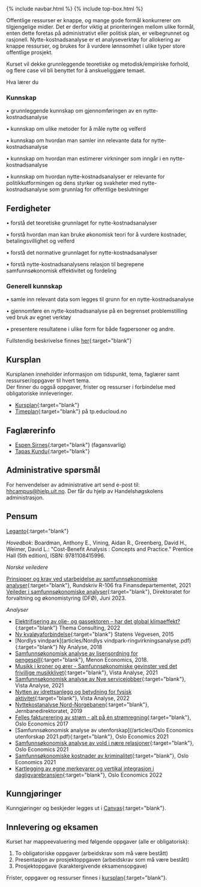 {% include navbar.html %}  {% include top-box.html %} 


Offentlige ressurser er knappe, og mange gode formål konkurrerer om tilgjengelige midler. Det er derfor viktig at prioriteringen mellom ulike formål, enten dette foretas på administrativt eller politisk plan, er velbegrunnet og rasjonell. Nytte-kostnadsanalyse er et analyseverktøy for allokering av knappe ressurser, og brukes for å vurdere lønnsomhet i ulike typer store offentlige prosjekt.

Kurset vil dekke grunnleggende teoretiske og metodisk/empiriske forhold, og flere case vil bli benyttet for å anskueliggjøre temaet.

Hva lærer du


### Kunnskap

•           grunnleggende kunnskap om gjennomføringen av en nytte-kostnadsanalyse

•           kunnskap om ulike metoder for å måle nytte og velferd

•           kunnskap om hvordan man samler inn relevante data for nytte-kostnadsanalyse

•           kunnskap om hvordan man estimerer virkninger som inngår i en nytte-kostnadsanalyse

•           kunnskap om hvordan nytte-kostnadsanalyser er relevante for politikkutformingen og dens styrker og svakheter med nytte-kostnadsanalyse som grunnlag for offentlige beslutninger

 

## Ferdigheter

•           forstå det teoretiske grunnlaget for nytte-kostnadsanalyser

•           forstå hvordan man kan bruke økonomisk teori for å vurdere kostnader, betalingsvillighet og velferd

•           forstå det normative grunnlaget for nytte-kostnadsanalyser 

•           forstå nytte-kostnadsanalysens relasjon til begrepene samfunnsøkonomisk effektivitet og fordeling

 

### Generell kunnskap

•           samle inn relevant data som legges til grunn for en nytte-kostnadsanalyse

•           gjennomføre en nytte-kostnadsanalyse på en begrenset problemstilling ved bruk av egnet verktøy

•           presentere resultatene i ulike form for både fagpersoner og andre.

Fullstendig beskrivelse finnes [her](https://uit.no/utdanning/aktivt/emne/SOK-2301){:target="blank"}

## Kursplan  

Kursplanen inneholder informasjon om tidspunkt, tema, faglærer samt ressurser/oppgaver til hvert tema.  
Der finner du oggså oppgaver, frister og ressurser i forbindelse med obligatoriske innleveringer.  

- [Kursplan](kursplan.html){:target="blank"}
- [Timeplan](https://tp.educloud.no/uit/timeplan/timeplan.php?id%5B%5D=SOK-2301%2C1&type=course&sem=25h&campus=&hide_old=1){:target="blank"} på tp.educloud.no

## Faglærerinfo  

- [Espen Sirnes](https://uit.no/ansatte/person?p_document_id=41418){:target="blank"} (fagansvarlig)
- [Tapas Kundu](https://www.oslomet.no/om/ansatt/tapkun/){:target="blank"}

## Administrative spørsmål

For henvendelser av administrative art send e-post til: <hhcampus@hjelp.uit.no>. Der får du hjelp av Handelshøgskolens administrasjon.


## Pensum  

[Leganto](https://bibsys-c.alma.exlibrisgroup.com/leganto/nui/lists/13377414060002205){:target="blank"}  

*Hovedbok*: Boardman, Anthony E., Vining, Aidan R., Greenberg, David H., Weimer, David L.: "Cost-Benefit Analysis : Concepts and Practice." Prentice Hall (5th edition), ISBN: 9781108415996.        

*Norske veiledere*        

[Prinsipper og krav ved utarbeidelse av samfunnsøkonomiske analyser](/articles/rundskriv_109_2021.pdf){:target="blank"}, Rundskriv R-106 fra Finansdepartementet, 2021      
[Veileder i samfunnsøkonomiske analyser](https://dfo.no/veileder-i-samfunnsokonomiske-analyser/){:target="blank"}, Direktoratet for forvaltning og økonomistyring (DFØ), Juni 2023.          


*Analyser*        
- [Elektrifisering av olje- og gassektoren – har det global klimaeffekt?](articles/thema-rapport-2022-23_elektrifisering.pdf){:target="blank"} Thema Consulting, 2022
- [Ny kvaløyaforbindelse](articles/Kommunedelplan_KU_ny_tverrforbindelse_ny_kval%C3%B8yforbindelse.pdf){:target="blank"} Statens Vegvesen, 2015
- [Nordlys vindpark](articles/Nordlys vindpark-ringvirkningsanalyse.pdf){:target="blank"} Ny Analyse, 2018
- [Samfunnsøkonomisk analyse av lisensordning for pengespill](/articles/2018-68-Samfunnsøkonomisk-analyse-av-lisensordning-for-pengespill-1.pdf){:target="blank"}, Menon Economics, 2018.
- [Musikk i kroner og ører - Samfunnsøkonomiske gevinster ved det frivillige musikklivet](/articles/va-rapport_2021-21_musikk_i_kroner_og_orer.pdf){:target="blank"}, Vista Analyse, 2021
- [Samfunnsøkonomisk analyse av Nye servicejobber](/articles/va-rapport_2021-37_nye_servicejobber.pdf){:target="blank"}, Vista Analyse, 2021
- [Nytten av idrettsanlegg og betydning for fysisk aktivitet](/articles/va-rapport_2022-20_nytten_av_idrettsanalegg.pdf){:target="blank"}, Vista Analyse, 2022
- [Nyttekostanalyse Nord-Norgebanen](/articles/vedlegg-11-nyttekostrapport-nnb.pdf){:target="blank"}, Jernbanedirektoratet, 2019
- [Felles fakturerering av strøm - alt på én strømregning](/articles/Oslo-Economics-fakturering-strøm-2017.pdf){:target="blank"}, Oslo Economics 2017
- [Samfunnsøkonomisk analyse av utenforskap](/articles/Oslo Economics utenforskap 2021.pdf){:target="blank"}, Oslo Economics 2021
- [Samfunnsøkonomisk analyse av vold i nære relasjoner](articles/menon-rapport-samfunnsokonomiske-kostnader-av-vold-i-nare-relasjoner.pdf){:target="blank"}, Oslo Economics 2021
- [Samfunnsøkonomiske kostnader av kriminalitet](articles/r06-2022-samfunnsokonomiske-kostnader-av-kriminalitet.pdf){:target="blank"}, Oslo Economics 2021
- [Kartlegging av egne merkevarer og vertikal integrasjon i dagligvarebransjen](articles/r15-2023-kartlegging-av-egne-merkevarer-og-vertikal-integrasjon-i-dagligvaremarkedet.pdf){:target="blank"}, Oslo Economics 2022

## Kunngjøringer  

Kunngjøringer og beskjeder legges ut i [Canvas](https://uit.instructure.com/){:target="blank"}.


## Innlevering og eksamen  

Kurset har mappeevaluering med følgende oppgaver (alle er obligatorisk):
1. To obligatoriske oppgaver  (arbeidskrav som må være bestått)
2. Presentasjon av prosjektoppgaven (arbeidskrav som må være bestått)
3. Prosjektoppgave (karaktergivende eksamensopgave)



Frister, oppgaver og ressurser finnes i [kursplan](kursplan.html){:target="blank"}.    


